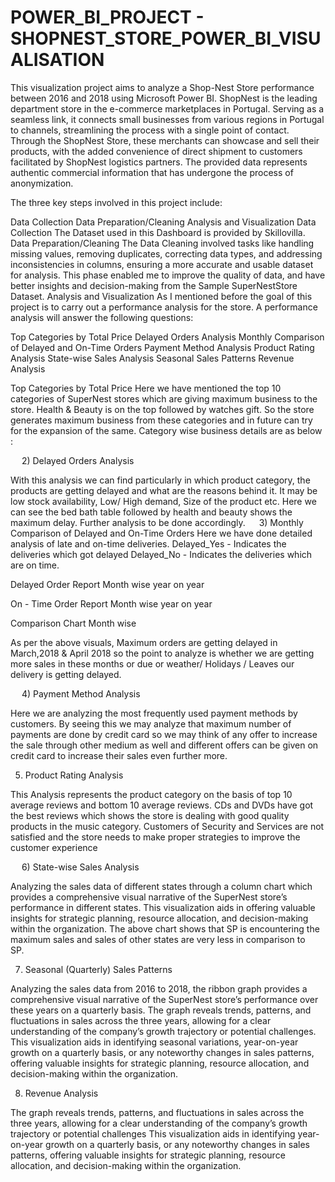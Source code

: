 # POWER_BI_PROJECT - SHOPNEST_STORE_POWER_BI_VISUALISATION
This visualization project aims to analyze a Shop-Nest Store performance between 2016 and 2018 using Microsoft Power BI. ShopNest is the leading department store in the e-commerce marketplaces in Portugal. Serving as a seamless link, it connects small businesses from various regions in Portugal to channels, streamlining the process with a single point of contact. Through the ShopNest Store, these merchants can showcase and sell their products, with the added convenience of direct shipment to customers facilitated by ShopNest logistics partners. The provided data represents authentic commercial information that has undergone the process of anonymization. 

The three key steps involved in this project include:

Data Collection
Data Preparation/Cleaning
Analysis and Visualization Data Collection The Dataset used in this Dashboard is provided by Skillovilla. Data Preparation/Cleaning The Data Cleaning involved tasks like handling missing values, removing duplicates, correcting data types, and addressing inconsistencies in columns, ensuring a more accurate and usable dataset for analysis. This phase enabled me to improve the quality of data, and have better insights and decision-making from the Sample SuperNestStore Dataset. Analysis and Visualization As I mentioned before the goal of this project is to carry out a performance analysis for the store. A performance analysis will answer the following questions:

Top Categories by Total Price
Delayed Orders Analysis
Monthly Comparison of Delayed and On-Time Orders
Payment Method Analysis
Product Rating Analysis
State-wise Sales Analysis
Seasonal Sales Patterns
Revenue Analysis
 

Top Categories by Total Price Here we have mentioned the top 10 categories of SuperNest stores which are giving maximum business to the store. Health & Beauty is on the top followed by watches gift. So the store generates maximum business from these categories and in future can try for the expansion of the same.
Category wise business details are as below :

  2) Delayed Orders Analysis

With this analysis we can find particularly in which product category, the products are getting delayed and what are the reasons behind it. It may be low stock availability, Low/ High demand, Size of the product etc. Here we can see the bed bath table followed by health and beauty shows the maximum delay. Further analysis to be done accordingly.  
3) Monthly Comparison of Delayed and On-Time Orders Here we have done detailed analysis of late and on-time deliveries. Delayed_Yes - Indicates the deliveries which got delayed Delayed_No - Indicates the deliveries which are on time.

Delayed Order Report Month wise year on year

On - Time Order Report Month wise year on year

Comparison Chart Month wise

As per the above visuals, Maximum orders are getting delayed in March,2018 & April 2018 so the point to analyze is whether we are getting more sales in these months or due or weather/ Holidays / Leaves our delivery is getting delayed.

  4) Payment Method Analysis

Here we are analyzing the most frequently used payment methods by customers. By seeing this we may analyze that maximum number of payments are done by credit card so we may think of any offer to increase the sale through other medium as well and different offers can be given on credit card to increase their sales even further more. 

5) Product Rating Analysis

This Analysis represents the product category on the basis of top 10 average reviews and bottom 10 average reviews. CDs and DVDs have got the best reviews which shows the store is dealing with good quality products in the music category. Customers of Security and Services are not satisfied and the store needs to make proper strategies to improve the customer experience

  6) State-wise Sales Analysis

Analyzing the sales data of different states through a column chart which provides a comprehensive visual narrative of the SuperNest store’s performance in different states. This visualization aids in offering valuable insights for strategic planning, resource allocation, and decision-making within the organization. The above chart shows that SP is encountering the maximum sales and sales of other states are very less in comparison to SP. 

7) Seasonal (Quarterly) Sales Patterns

Analyzing the sales data from 2016 to 2018, the ribbon graph provides a comprehensive visual narrative of the SuperNest store’s performance over these years on a quarterly basis. The graph reveals trends, patterns, and fluctuations in sales across the three years, allowing for a clear understanding of the company’s growth trajectory or potential challenges. This visualization aids in identifying seasonal variations, year-on-year growth on a quarterly basis, or any noteworthy changes in sales patterns, offering valuable insights for strategic planning, resource allocation, and decision-making within the organization.  

8) Revenue Analysis

The graph reveals trends, patterns, and fluctuations in sales across the three years, allowing for a clear understanding of the company’s growth trajectory or potential challenges This visualization aids in identifying year-on-year growth on a quarterly basis, or any noteworthy changes in sales patterns, offering valuable insights for strategic planning, resource allocation, and decision-making within the organization.
